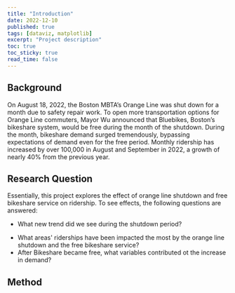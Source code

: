 ```yaml
---
title: "Introduction"
date: 2022-12-10
published: true
tags: [dataviz, matplotlib]
excerpt: "Project description"
toc: true
toc_sticky: true
read_time: false
---
```


## Background

On August 18, 2022, the Boston MBTA’s Orange Line was shut down for a month due to safety repair work. To open more transportation options for Orange Line commuters, Mayor Wu announced that Bluebikes, Boston’s bikeshare system, would be free during the month of the shutdown. During the month, bikeshare demand surged tremendously, bypassing expectations of demand even for the free period. Monthly ridership has increased by over 100,000 in August and September in 2022, a growth of nearly 40% from the previous year. 

## Research Question

Essentially, this project explores the effect of orange line shutdown and free bikeshare service on ridership. To see effects, the following questions are answered: 

* What new trend did we see during the shutdown period?
- What areas' riderships have been impacted the most by the orange line shutdown and the free bikeshare service?
- After Bikeshare became free, what variables contributed ot the increase in demand?

## Method